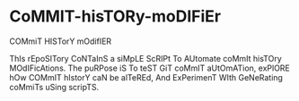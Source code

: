 # CoMMIT-hisTORy-moDIFiEr
COMmiT HISTorY mOdifIER

ThIs rEpoSITory CoNTaInS a siMpLE ScRIPt To AUtomate coMmIt hisTOry MOdIFicAtions. The puRPose iS To teST GiT coMmIT aUtOmATion, exPlORE hOw COMmIT hIstorY caN be alTeREd, And ExPerimenT WIth GeNeRating coMmiTs uSing scripTS.
